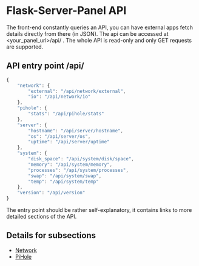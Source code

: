 # Flask-Server-Panel API 

The front-end constantly queries an API, you can have external apps
fetch details directly from there (in JSON). The api can be accessed at
<your_panel_url>/api/ . The whole API is read-only and only GET requests
are supported.

## API entry point **/api/**

```javascript
{
    "network": {
        "external": "/api/network/external",
        "io": "/api/network/io"
    },
    "pihole": {
        "stats": "/api/pihole/stats"
    },
    "server": {
        "hostname": "/api/server/hostname",
        "os": "/api/server/os",
        "uptime": "/api/server/uptime"
    },
    "system": {
        "disk_space": "/api/system/disk/space",
        "memory": "/api/system/memory",
        "processes": "/api/system/processes",
        "swap": "/api/system/swap",
        "temp": "/api/system/temp"
    },
    "version": "/api/version"
}
```

The entry point should be rather self-explanatory, it contains links to
more detailed sections of the API.

## Details for subsections

  * [Network](./network.md)
  * [PiHole](./pihole.md)
  
  
